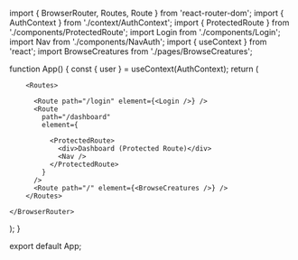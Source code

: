 import { BrowserRouter, Routes, Route } from 'react-router-dom';
import { AuthContext } from './context/AuthContext';
import { ProtectedRoute } from './components/ProtectedRoute';
import Login from './components/Login';
import Nav from './components/NavAuth';
import { useContext } from 'react';
import BrowseCreatures from './pages/BrowseCreatures';


function App() {
  const { user } = useContext(AuthContext);
  return (
    <BrowserRouter>
      
        <Routes>
          
          <Route path="/login" element={<Login />} />
          <Route 
            path="/dashboard" 
            element={
              
              <ProtectedRoute>
                <div>Dashboard (Protected Route)</div>
                <Nav />
              </ProtectedRoute>
            } 
          />
          <Route path="/" element={<BrowseCreatures />} />
        </Routes>
      
    </BrowserRouter>
  );
}

export default App;
